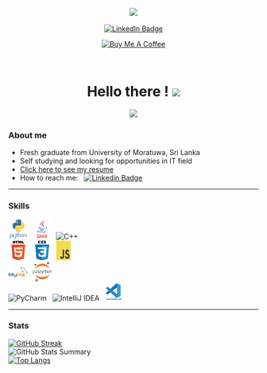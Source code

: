 <p align="center"><img src="https://media.giphy.com/media/M9gbBd9nbDrOTu1Mqx/giphy.gif" width="100"/></p>
<p align="center">
<a href="https://www.linkedin.com/in/dilshvn"><img src="https://img.shields.io/badge/LinkedIn-blue?style=for-the-badge&logo=linkedin&logoColor=white" alt="LinkedIn Badge"></a>
</p>
<p align="center">
<a href="https://www.buymeacoffee.com/dilshvn" target="_blank"><img src="https://cdn.buymeacoffee.com/buttons/default-orange.png" alt="Buy Me A Coffee" height="41" width="174"></a>
</p>
<p align="center"><img src="https://komarev.com/ghpvc/?username=dilshvn&style=flat-square&color=blue" alt=""></p>

<h1 align="center">Hello there ! <img src="https://media.giphy.com/media/hvRJCLFzcasrR4ia7z/giphy.gif" width="40"></h1>

<p align="center"><img src="https://media.giphy.com/media/qx8AUBqnCpAE8/giphy.gif" width="600" height="auto"  /></p>

### About me
- Fresh graduate from University of Moratuwa, Sri Lanka
- Self studying and looking for opportunities in IT field
- <a href="https://drive.google.com/drive/folders/1YPpPr8Q-PRBQq6bJ6Q04vyZO_QnKgJ9f?usp=sharing">Click here to see my resume</a>
- How to reach me: &nbsp; [![Linkedin Badge](https://img.shields.io/badge/-Dilshan-blue?style=flat&logo=Linkedin&logoColor=white)](https://www.linkedin.com/in/dilshvn)

---

### Skills
<img src="https://github.com/devicons/devicon/blob/master/icons/python/python-original-wordmark.svg" title="Python" alt="Python" width="40" height="40"/>&nbsp;
<img src="https://github.com/devicons/devicon/blob/master/icons/java/java-original-wordmark.svg" title="Java" alt="Java" width="40" height="40"/>&nbsp;
<img src="https://github.com/isocpp/logos/blob/master/cpp_logo.png" title="C++" alt="C++" width="30" height="auto"/>&nbsp;<br>
<img src="https://github.com/devicons/devicon/blob/master/icons/html5/html5-original-wordmark.svg" title="HTML5" alt="HTML" width="40" height="40"/>&nbsp;
<img src="https://github.com/devicons/devicon/blob/master/icons/css3/css3-original-wordmark.svg"  title="CSS3" alt="CSS" width="40" height="40"/>&nbsp;
<img src="https://github.com/devicons/devicon/blob/master/icons/javascript/javascript-original.svg" title="JavaScript" alt="JavaScript" width="30" height="40"/>&nbsp;<br>
<img src="https://github.com/devicons/devicon/blob/master/icons/mysql/mysql-original-wordmark.svg" title="MySQL"  alt="MySQL" width="40" height="40"/>&nbsp;
<img src="https://github.com/devicons/devicon/blob/master/icons/jupyter/jupyter-original-wordmark.svg" title="Jupyter"  alt="Jupyter" width="40" height="40"/>&nbsp;<br>
<img src="https://upload.wikimedia.org/wikipedia/commons/1/1d/PyCharm_Icon.svg" title="PyCharm"  alt="PyCharm" width="35" height="35"/>&nbsp;&nbsp;
<img src="https://upload.wikimedia.org/wikipedia/commons/9/9c/IntelliJ_IDEA_Icon.svg"  title ="IntelliJ IDEA" alt="IntelliJ IDEA" width="35" height="35"/>&nbsp;&nbsp;
<img src="https://github.com/devicons/devicon/blob/master/icons/vscode/vscode-original-wordmark.svg"  title ="VS Code" alt="VS Code" width="35" height="35"/>&nbsp;&nbsp;


---

### Stats
[![GitHub Streak](http://github-readme-streak-stats.herokuapp.com?user=dilshvn&theme=vision-friendly-dark)](https://git.io/streak-stats)<br>
![GitHub Stats Summary](https://github-readme-stats.vercel.app/api?username=dilshvn&show_icons=true&hide_border=false&&count_private=true&include_all_commits=true&layout=compact&theme=vision-friendly-dark)<br>
[![Top Langs](https://github-readme-stats.vercel.app/api/top-langs/?username=dilshvn&layout=compact&theme=vision-friendly-dark)](https://github.com/anuraghazra/github-readme-stats)
